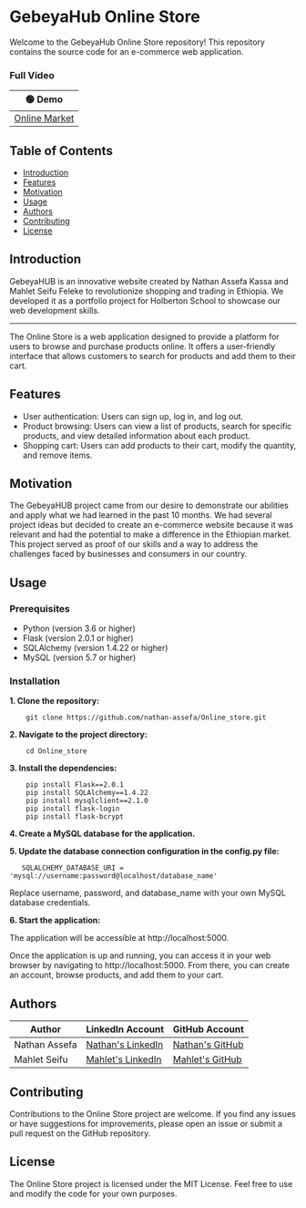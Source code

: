 # GebeyaHub Online Store

Welcome to the GebeyaHub Online Store repository! This repository contains the source code for an e-commerce web application.

### Full Video

| 🟢 Demo                                                           |
| ----------------------------------------------------------------- |
| [Online Market](https://youtu.be/KEqKstuX7OQ?si=ptdAq3pOh4Zrhq1-) |

## Table of Contents

- [Introduction](#introduction)
- [Features](#features)
- [Motivation](#Motivation)
- [Usage](#usage)
- [Authors](#Authors)
- [Contributing](#contributing)
- [License](#license)

## Introduction

GebeyaHUB is an innovative website created by Nathan Assefa Kassa and Mahlet Seifu Feleke to revolutionize shopping and trading in Ethiopia. We developed it as a portfolio project for Holberton School to showcase our web development skills.

---

The Online Store is a web application designed to provide a platform for users to browse and purchase products online. It offers a user-friendly interface that allows customers to search for products and add them to their cart.

## Features

- User authentication: Users can sign up, log in, and log out.
- Product browsing: Users can view a list of products, search for specific products, and view detailed information about each product.
- Shopping cart: Users can add products to their cart, modify the quantity, and remove items.

## Motivation

The GebeyaHUB project came from our desire to demonstrate our abilities and apply what we had learned in the past 10 months. We had several project ideas but decided to create an e-commerce website because it was relevant and had the potential to make a difference in the Ethiopian market. This project served as proof of our skills and a way to address the challenges faced by businesses and consumers in our country.

## Usage

### Prerequisites

- Python (version 3.6 or higher)
- Flask (version 2.0.1 or higher)
- SQLAlchemy (version 1.4.22 or higher)
- MySQL (version 5.7 or higher)

### Installation

**1. Clone the repository:**

        git clone https://github.com/nathan-assefa/Online_store.git

**2. Navigate to the project directory:**

        cd Online_store

**3. Install the dependencies:**

        pip install Flask==2.0.1
        pip install SQLAlchemy==1.4.22
        pip install mysqlclient==2.1.0
        pip install flask-login
        pip install flask-bcrypt

**4. Create a MySQL database for the application.**

**5. Update the database connection configuration in the config.py file:**

       SQLALCHEMY_DATABASE_URI = 'mysql://username:password@localhost/database_name'

Replace username, password, and database_name with your own MySQL database credentials.

**6. Start the application:**

The application will be accessible at http://localhost:5000.

Once the application is up and running, you can access it in your web browser by navigating to http://localhost:5000. From there, you can create an account, browse products, and add them to your cart.

## Authors

| Author        | LinkedIn Account                                                          | GitHub Account                                      |
| ------------- | ------------------------------------------------------------------------- | --------------------------------------------------- |
| Nathan Assefa | [Nathan's LinkedIn](https://www.linkedin.com/in/nathan-assefa-9ba017253/) | [Nathan's GitHub](https://github.com/nathan-assefa) |
| Mahlet Seifu  | [Mahlet's LinkedIn](https://www.linkedin.com/in/mahlet-seifu-feleke)      | [Mahlet's GitHub](https://github.com/Mahlet2123)    |

## Contributing

Contributions to the Online Store project are welcome. If you find any issues or have suggestions for improvements, please open an issue or submit a pull request on the GitHub repository.

## License

The Online Store project is licensed under the MIT License. Feel free to use and modify the code for your own purposes.

